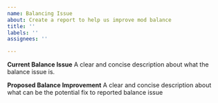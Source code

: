 ```yaml
---
name: Balancing Issue
about: Create a report to help us improve mod balance
title: ''
labels: ''
assignees: ''

---
```


**Current Balance Issue**
A clear and concise description about what the balance issue is.

**Proposed Balance Improvement** 
A clear and concise description about what can be the potential fix to reported balance issue
